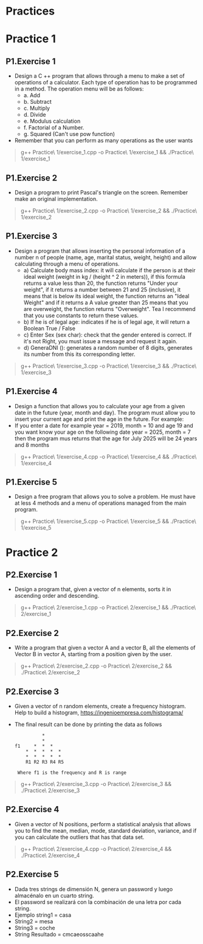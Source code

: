 # Practices


# Practice 1
## P1.Exercise 1
- Design a C ++ program that allows through a menu to make a set of operations of a calculator. Each type of operation has to be programmed in a method. The operation menu will be as follows:
  - a. Add
  - b. Subtract
  - c. Multiply
  - d. Divide
  - e. Modulus calculation
  - f. Factorial of a Number.
  - g. Squared (Can't use pow function)
- Remember that you can perform as many operations as the user wants
> g++ Practice\ 1/exercise_1.cpp -o Practice\ 1/exercise_1 && ./Practice\ 1/exercise_1

## P1.Exercise 2
- Design a program to print Pascal's triangle on the screen. Remember make an original implementation.
> g++ Practice\ 1/exercise_2.cpp -o Practice\ 1/exercise_2 && ./Practice\ 1/exercise_2

## P1.Exercise 3
- Design a program that allows inserting the personal information of a number n of people (name, age, marital status, weight, height) and allow calculating through a menu of operations.
  - a) Calculate body mass index: it will calculate if the person is at their ideal weight (weight in kg / (height ^ 2 in meters)), if this formula returns a value less than 20, the function returns "Under your weight", if it returns a number between 21 and 25 (inclusive), it means that is below its ideal weight, the function returns an "Ideal Weight" and if it returns a A value greater than 25 means that you are overweight, the function returns "Overweight". Tea I recommend that you use constants to return these values.
  - b) If he is of legal age: indicates if he is of legal age, it will return a Boolean True / False
  - c) Enter Sex (sex char): check that the gender entered is correct. If it's not Right, you must issue a message and request it again.
  - d) GeneraDNI (): generates a random number of 8 digits, generates its number from this its corresponding letter.
> g++ Practice\ 1/exercise_3.cpp -o Practice\ 1/exercise_3 && ./Practice\ 1/exercise_3

## P1.Exercise 4
- Design a function that allows you to calculate your age from a given date in the future (year, month and day). The program must allow you to insert your current age and print the age in the future. For example:
- If you enter a date for example year = 2019, month = 10 and age 19 and you want know your age on the following date year = 2025, month = 7 then the program mus returns that the age for July 2025 will be 24 years and 8 months
> g++ Practice\ 1/exercise_4.cpp -o Practice\ 1/exercise_4 && ./Practice\ 1/exercise_4

## P1.Exercise 5
- Design a free program that allows you to solve a problem. He must have at less 4 methods and a menu of operations managed from the main program.
> g++ Practice\ 1/exercise_5.cpp -o Practice\ 1/exercise_5 && ./Practice\ 1/exercise_5

# Practice 2
## P2.Exercise 1
- Design a program that, given a vector of n elements, sorts it in ascending order and descending.
> g++ Practice\ 2/exercise_1.cpp -o Practice\ 2/exercise_1 && ./Practice\ 2/exercise_1

## P2.Exercise 2
- Write a program that given a vector A and a vector B, all the elements of Vector B in vector A, starting from a position given by the user.
> g++ Practice\ 2/exercise_2.cpp -o Practice\ 2/exercise_2 && ./Practice\ 2/exercise_2

## P2.Exercise 3
- Given a vector of n random elements, create a frequency histogram. Help to build a histogram, https://ingenioempresa.com/histograma/

- The final result can be done by printing the data as follows



                *
                *
      f1     *  *  *
          *  *  *  *  *
          *  *  *  *  *
          R1 R2 R3 R4 R5

       Where f1 is the frequency and R is range
> g++ Practice\ 2/exercise_3.cpp -o Practice\ 2/exercise_3 && ./Practice\ 2/exercise_3

## P2.Exercise 4
- Given a vector of N positions, perform a statistical analysis that allows you to find the mean, median, mode, standard deviation, variance, and if you can calculate the outliers that has that data set.
> g++ Practice\ 2/exercise_4.cpp -o Practice\ 2/exercise_4 && ./Practice\ 2/exercise_4

## P2.Exercise 5
- Dada tres strings de dimensión N, genera un password y luego almacénalo en un cuarto string.
- El password se realizará con la combinación de una letra por cada string.
- Ejemplo string1 = casa
- String2 = mesa
- String3 = coche
- String Resultado = cmcaeosscaahe